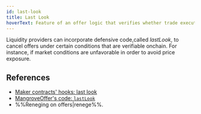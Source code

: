 ```yaml
---
id: last-look
title: Last Look
hoverText: Feature of an offer logic that verifies whether trade execution should be cancelled.
---
```


Liquidity providers can incorporate defensive code,called _lastLook_, to cancel offers under certain conditions that are verifiable onchain. For instance, if market conditions are unfavorable in order to avoid price exposure. 

## References
* [Maker contracts' hooks: last look](../strat-lib/technical-references/main-hooks.md#last-look-before-trade)
* [MangroveOffer's code: `lastLook`](../strat-lib/technical-references/code/strategies/MangroveOffer.md#lastlook)
* %%Reneging on offers|renege%%.
